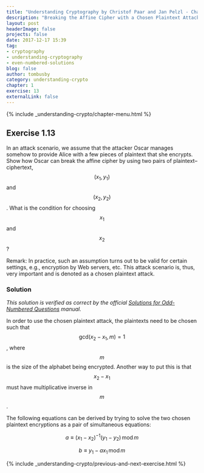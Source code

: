 ```yaml
---
title: "Understanding Cryptography by Christof Paar and Jan Pelzl - Chapter 1 Solutions - Ex1.13"
description: "Breaking the Affine Cipher with a Chosen Plaintext Attack"
layout: post
headerImage: false
projects: false
date: 2017-12-17 15:39
tag:
- cryptography
- understanding-cryptography
- even-numbered-solutions
blog: false
author: tombusby
category: understanding-crypto
chapter: 1
exercise: 13
externalLink: false
---
```


{% include _understanding-crypto/chapter-menu.html %}

## Exercise 1.13

In an attack scenario, we assume that the attacker Oscar manages somehow to provide Alice with a few pieces of plaintext that she encrypts. Show how Oscar can break the affine cipher by using two pairs of plaintext–ciphertext, $$(x_1, y_1)$$ and $$(x_2, y_2)$$. What is the condition for choosing $$x_1$$ and $$x_2$$?

Remark: In practice, such an assumption turns out to be valid for certain settings, e.g., encryption by Web servers, etc. This attack scenario is, thus, very important and is denoted as a chosen plaintext attack.

### Solution

*This solution is verified as correct by the official [Solutions for Odd-Numbered Questions](http://wiki.crypto.rub.de/Buch/en/download/Understanding_Cryptography_Odd_Solutions.pdf) manual.*

In order to use the chosen plaintext attack, the plaintexts need to be chosen such that $$ \mathrm{gcd}(x_2 - x_1, m) = 1 $$, where $$m$$ is the size of the alphabet being encrypted. Another way to put this is that $$ x_2 - x_1 $$ must have multiplicative inverse in $$m$$.

The following equations can be derived by trying to solve the two chosen plaintext encryptions as a pair of simultaneous equations:

$$ a \equiv (x_1 −x_2)^{-1}(y_1 − y_2)\,\mathrm{mod}\,m $$

$$ b \equiv y_1 − ax_1\,\mathrm{mod}\,m $$

{% include _understanding-crypto/previous-and-next-exercise.html %}

